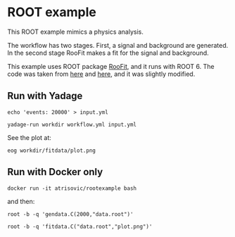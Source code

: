 # ROOT example

This ROOT example mimics a physics analysis. 

The workflow has two stages. First, a signal and background are generated. In the second stage RooFit makes a fit for the signal and background.

This example uses ROOT package [RooFit](https://root.cern.ch/roofit), and it runs with ROOT 6. 
The code was taken from [here](https://root.cern.ch/root/html/tutorials/roofit/rf502_wspacewrite.C.html) and [here](https://root.cern.ch/root/html/tutorials/roofit/rf503_wspaceread.C.html), and it was slightly modified.


## Run with Yadage

`echo 'events: 20000' > input.yml`

`yadage-run workdir workflow.yml input.yml`

See the plot at:

`eog workdir/fitdata/plot.png`

## Run with Docker only

`docker run -it atrisovic/rootexample bash`

and then:

`root -b -q 'gendata.C(2000,"data.root")'`

`root -b -q 'fitdata.C("data.root","plot.png")'`
